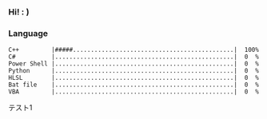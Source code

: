 ### Hi!   : )

### Language
<!--
# = 2%
. = 2%
            |..................................................|  0  %
-->
```
C++         |#####.............................................|  100%
C#          |..................................................|  0  %
Power Shell |..................................................|  0  %
Python      |..................................................|  0  %
HLSL        |..................................................|  0  %
Bat file    |..................................................|  0  %
VBA         |..................................................|  0  %
```
<span id="test2">テスト1</span>
<script>
{`
setInterval(func2,10000);
function func2() {
    var x = document.getElementById("test2");
    switch (x.innerHTML) {
        case "テスト1":
            x.innerHTML = "テスト2";
            break;
        case "テスト2":
            x.innerHTML = "テスト3";
            break;
        case "テスト3":
            x.innerHTML = "テスト1";
    }
}
`}
</script>
